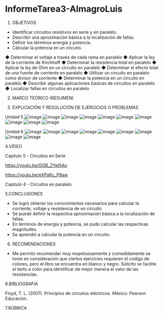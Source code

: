 # InformeTarea3-AlmagroLuis

1. OBJETIVOS
- Identificar circuitos resistivos en serie y en paralelo.
- Describir una aproximación básica a la localización de fallas.
- Definir los términos energía y potencia.
- Cálcular la potencia en un circuito.


◆ Determinar el voltaje a través de cada rama en
paralelo
◆ Aplicar la ley de la corriente de Kirchhoff
◆ Determinar la resistencia total en paralelo
◆ Aplicar la ley de Ohm en un circuito en paralelo
◆ Determinar el efecto total de una fuente de
corriente en paralelo
◆ Utilizar un circuito en paralelo como divisor de
corriente
◆ Determinar la potencia en un circuito en paralelo
◆ Describir algunas aplicaciones básicas de circuitos
en paralelo
◆ Localizar fallas en circuitos en paralelo

2. MARCO TEÓRICO (RESUMEN)

3. EXPLICACIÓN Y RESOLUCIÓN DE EJERCICIOS O PROBLEMAS

Unidad 5
![image](https://user-images.githubusercontent.com/105899463/173258148-55216ddb-ae7a-4507-a118-871a4d80fb96.png)
![image](https://user-images.githubusercontent.com/105899463/173258156-26e65dff-f692-4a73-b994-21215a8fab15.png)
![image](https://user-images.githubusercontent.com/105899463/173258168-6f110751-fa3f-4459-b8d2-d9791ce63c6a.png)
![image](https://user-images.githubusercontent.com/105899463/173258177-830e9b47-ffdf-4c45-aaa1-5fd12053023d.png)
![image](https://user-images.githubusercontent.com/105899463/173258184-ccb84959-b57a-49ef-9638-f2176d43fbd7.png)
![image](https://user-images.githubusercontent.com/105899463/173258191-17153891-9505-4e2c-81b2-c233f96ab464.png)
![image](https://user-images.githubusercontent.com/105899463/173258197-8c776479-d8f6-4401-bd42-505008348596.png)
![image](https://user-images.githubusercontent.com/105899463/173258220-8ad5ebd1-9d06-4756-935a-dae115d945bd.png)
![image](https://user-images.githubusercontent.com/105899463/173258229-d051b34b-0393-4a8f-a00b-a5636ff77349.png)
![image](https://user-images.githubusercontent.com/105899463/173258245-335f36b5-a29f-424d-a83f-b0473f8c8e38.png)

Unidad 6
![image](https://user-images.githubusercontent.com/105899463/173258258-edbf55b8-d493-4f55-869c-8981f974056d.png)
![image](https://user-images.githubusercontent.com/105899463/173258288-2568afa9-8aaf-4060-b744-336f9737484b.png)
![image](https://user-images.githubusercontent.com/105899463/173258301-7cb29236-3b85-4cda-826a-2c3075e88ffd.png)
![image](https://user-images.githubusercontent.com/105899463/173258312-05fe0742-05cf-4023-aeda-0e82e0a8192e.png)
![image](https://user-images.githubusercontent.com/105899463/173258320-0f97c494-ed8e-4f61-a5d7-d581cef73055.png)
![image](https://user-images.githubusercontent.com/105899463/173258343-f76b44ba-fa75-4b16-b0a5-201055eb7015.png)
![image](https://user-images.githubusercontent.com/105899463/173258356-aec86279-daaa-4f20-9caa-c499ba6d1604.png)
![image](https://user-images.githubusercontent.com/105899463/173258366-c000cec8-679f-490a-aab4-2a01203caf95.png)
![image](https://user-images.githubusercontent.com/105899463/173258390-41c69552-5f40-405f-ac1c-5f3d97655c2b.png)



4.VÍDEO

Capitulo 5 - Circuitos en Serie

https://youtu.be/GGB_ZYet5Ao

https://youtu.be/eXPaKc_P8aw

Capitulo 4 - Circuitos en paralelo

5.CONCLUSIONES
- Se logró obtener los conocimientos necesarios para calcular la corriente, voltaje y resistencia de un circuito
- Se puede definir  la respectiva aproximación básica a la localización de fallas.
- En términos de energía y potencia, se pudo calcular las respectivas magnitudes.
- Se aprendió a cálcular la potencia en un circuito.

6. RECOMENDACIONES
- Me permito recomendar muy respetuosamente y comedidamente se tome en consideración que ciertos ejercicios requieren el codigo de colores, pero el libro se encuentra en blanco y negro. Solicito se facilite el texto a color para identificar de mejor manera el valor de las resistencias.


6.BIBLIOGRAFIA

Floyd, T. L. (2007). Principios de circuitos eléctricos. México: Pearson Educación.


7.RÚBRICA

